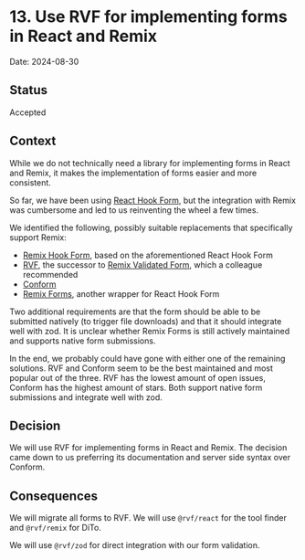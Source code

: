 # 13. Use RVF for implementing forms in React and Remix

Date: 2024-08-30

## Status

Accepted

## Context

While we do not technically need a library for implementing forms in React and Remix, it makes the implementation of forms easier and more consistent.

So far, we have been using [React Hook Form](https://react-hook-form.com/), but the integration with Remix was cumbersome and led to us reinventing the wheel a few times.

We identified the following, possibly suitable replacements that specifically support Remix:

- [Remix Hook Form](https://github.com/forge42dev/remix-hook-form), based on the aforementioned React Hook Form
- [RVF](https://www.rvf-js.io/), the successor to [Remix Validated Form](https://www.remix-validated-form.io/), which a colleague recommended
- [Conform](https://conform.guide/)
- [Remix Forms](https://remix-forms.seasoned.cc/), another wrapper for React Hook Form

Two additional requirements are that the form should be able to be submitted natively (to trigger file downloads) and that it should integrate well with zod. It is unclear whether Remix Forms is still actively maintained and supports native form submissions.

In the end, we probably could have gone with either one of the remaining solutions.
RVF and Conform seem to be the best maintained and most popular out of the three.
RVF has the lowest amount of open issues, Conform has the highest amount of stars.
Both support native form submissions and integrate well with zod.

## Decision

We will use RVF for implementing forms in React and Remix.
The decision came down to us preferring its documentation and server side syntax over Conform.

## Consequences

We will migrate all forms to RVF.
We will use `@rvf/react` for the tool finder and `@rvf/remix` for DiTo.

We will use `@rvf/zod` for direct integration with our form validation.

